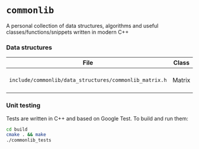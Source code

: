 # `commonlib`

A personal collection of data structures, algorithms and useful classes/functions/snippets written in modern C++

### Data structures

| File                                                   | Class  | Description                |
| ------------------------------------------------------ | ------ | -------------------------- |
| `include/commonlib/data_structures/commonlib_matrix.h` | Matrix | Generic 2D matrix template |

### Unit testing

Tests are written in C++ and based on Google Test. To build and run them:

```bash
cd build
cmake . && make
./commonlib_tests
```
